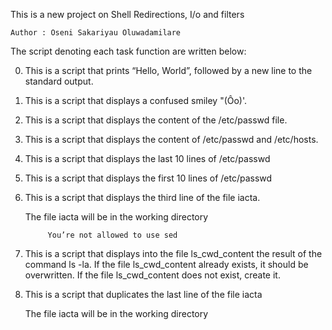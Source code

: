 This is a new project on Shell Redirections, I/o and filters


	Author : Oseni Sakariyau Oluwadamilare

The script denoting each task function are written below:

0. This is a script that prints “Hello, World”, followed by a new line to the standard output.

1. This is a script that displays a confused smiley "(Ôo)'.

2. This is a script that displays the content of the /etc/passwd file.

3. This is a script that displays the content of /etc/passwd and /etc/hosts.

4. This is a script that displays the last 10 lines of /etc/passwd

5. This is a script that displays the first 10 lines of /etc/passwd

6. This is a script that displays the third line of the file iacta.

	The file iacta will be in the working directory

    		You’re not allowed to use sed

7. This is a script that displays  into the file ls_cwd_content the result of the command ls -la. If the file ls_cwd_content already exists, it should be overwritten. If the file ls_cwd_content does not exist, create it.

8. This is a script  that duplicates the last line of the file iacta

    The file iacta will be in the working directory


